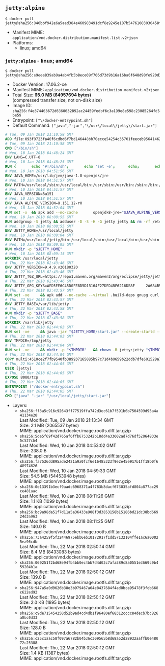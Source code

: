 ## `jetty:alpine`

```console
$ docker pull jetty@sha256:840bbf942e6a5aad384e460983491dcf8e9245e187b54761083030458ff08807
```

-	Manifest MIME: `application/vnd.docker.distribution.manifest.list.v2+json`
-	Platforms:
	-	linux; amd64

### `jetty:alpine` - linux; amd64

```console
$ docker pull jetty@sha256:e9eee839ab9a4ab4fb5b8ece09f706d73d9b16a16ba6f648d90fe920d3f0e7ca
```

-	Docker Version: 17.06.2-ce
-	Manifest MIME: `application/vnd.docker.distribution.manifest.v2+json`
-	Total Size: **65.0 MB (64957694 bytes)**  
	(compressed transfer size, not on-disk size)
-	Image ID: `sha256:f4e374463672d6360632892ac24459fedbf6c3a199e8e598c23085264fd5be59`
-	Entrypoint: `["\/docker-entrypoint.sh"]`
-	Default Command: `["java","-jar","\/usr\/local\/jetty\/start.jar"]`

```dockerfile
# Tue, 09 Jan 2018 21:10:58 GMT
ADD file:093f0723fa46f6cdbd6f7bd146448bb70ecce54254c35701feeceb956414622f in / 
# Tue, 09 Jan 2018 21:10:58 GMT
CMD ["/bin/sh"]
# Wed, 10 Jan 2018 04:48:24 GMT
ENV LANG=C.UTF-8
# Wed, 10 Jan 2018 04:48:25 GMT
RUN { 		echo '#!/bin/sh'; 		echo 'set -e'; 		echo; 		echo 'dirname "$(dirname "$(readlink -f "$(which javac || which java)")")"'; 	} > /usr/local/bin/docker-java-home 	&& chmod +x /usr/local/bin/docker-java-home
# Wed, 10 Jan 2018 04:51:56 GMT
ENV JAVA_HOME=/usr/lib/jvm/java-1.8-openjdk/jre
# Wed, 10 Jan 2018 04:51:57 GMT
ENV PATH=/usr/local/sbin:/usr/local/bin:/usr/sbin:/usr/bin:/sbin:/bin:/usr/lib/jvm/java-1.8-openjdk/jre/bin:/usr/lib/jvm/java-1.8-openjdk/bin
# Wed, 10 Jan 2018 04:51:57 GMT
ENV JAVA_VERSION=8u151
# Wed, 10 Jan 2018 04:51:57 GMT
ENV JAVA_ALPINE_VERSION=8.151.12-r0
# Wed, 10 Jan 2018 04:52:04 GMT
RUN set -x 	&& apk add --no-cache 		openjdk8-jre="$JAVA_ALPINE_VERSION" 	&& [ "$JAVA_HOME" = "$(docker-java-home)" ]
# Wed, 10 Jan 2018 08:08:55 GMT
RUN addgroup -S jetty && adduser -D -S -H -G jetty jetty && rm -rf /etc/group- /etc/passwd- /etc/shadow-
# Wed, 10 Jan 2018 08:08:55 GMT
ENV JETTY_HOME=/usr/local/jetty
# Wed, 10 Jan 2018 08:09:04 GMT
ENV PATH=/usr/local/jetty/bin:/usr/local/sbin:/usr/local/bin:/usr/sbin:/usr/bin:/sbin:/bin:/usr/lib/jvm/java-1.8-openjdk/jre/bin:/usr/lib/jvm/java-1.8-openjdk/bin
# Wed, 10 Jan 2018 08:09:05 GMT
RUN mkdir -p "$JETTY_HOME"
# Wed, 10 Jan 2018 08:09:15 GMT
WORKDIR /usr/local/jetty
# Thu, 22 Mar 2018 02:43:46 GMT
ENV JETTY_VERSION=9.4.9.v20180320
# Thu, 22 Mar 2018 02:43:46 GMT
ENV JETTY_TGZ_URL=https://repo1.maven.org/maven2/org/eclipse/jetty/jetty-home/9.4.9.v20180320/jetty-home-9.4.9.v20180320.tar.gz
# Thu, 22 Mar 2018 02:43:46 GMT
ENV JETTY_GPG_KEYS=AED5EE6C45D0FE8D5D1B164F27DED4BF6216DB8F 	2A684B57436A81FA8706B53C61C3351A438A3B7D 	5989BAF76217B843D66BE55B2D0E1FB8FE4B68B4 	B59B67FD7904984367F931800818D9D68FB67BAC 	BFBB21C246D7776836287A48A04E0C74ABB35FEA 	8B096546B1A8F02656B15D3B1677D141BCF3584D 	FBA2B18D238AB852DF95745C76157BDF03D0DCD6 	5C9579B3DB2E506429319AAEF33B071B29559E1E
# Thu, 22 Mar 2018 02:43:57 GMT
RUN set -xe 	&& apk add --no-cache --virtual .build-deps gnupg curl 	&& curl -SL "$JETTY_TGZ_URL" -o jetty.tar.gz 	&& curl -SL "$JETTY_TGZ_URL.asc" -o jetty.tar.gz.asc 	&& export GNUPGHOME="$(mktemp -d)" 	&& for key in $JETTY_GPG_KEYS; do 		gpg --keyserver ha.pool.sks-keyservers.net --recv-keys "$key"; done 	&& gpg --batch --verify jetty.tar.gz.asc jetty.tar.gz 	&& rm -rf "$GNUPGHOME" 	&& tar -xvzf jetty.tar.gz 	&& mv jetty-home-$JETTY_VERSION/* ./ 	&& sed -i '/jetty-logging/d' etc/jetty.conf 	&& rm jetty.tar.gz* 	&& rm -fr jetty-home-$JETTY_VERSION/ 	&& apk del .build-deps 	&& rm -fr .build-deps 	&& rm -rf /tmp/hsperfdata_root
# Thu, 22 Mar 2018 02:43:57 GMT
ENV JETTY_BASE=/var/lib/jetty
# Thu, 22 Mar 2018 02:43:58 GMT
RUN mkdir -p "$JETTY_BASE"
# Thu, 22 Mar 2018 02:43:58 GMT
WORKDIR /var/lib/jetty
# Thu, 22 Mar 2018 02:44:03 GMT
RUN set -xe 	&& java -jar "$JETTY_HOME/start.jar" --create-startd --add-to-start="server,http,deploy,jsp,jstl,ext,resources,websocket" 	&& chown -R jetty:jetty "$JETTY_BASE" 	&& rm -rf /tmp/hsperfdata_root
# Thu, 22 Mar 2018 02:44:03 GMT
ENV TMPDIR=/tmp/jetty
# Thu, 22 Mar 2018 02:44:04 GMT
RUN set -xe 	&& mkdir -p "$TMPDIR" 	&& chown -R jetty:jetty "$TMPDIR"
# Thu, 22 Mar 2018 02:44:04 GMT
COPY multi:4510ce2f7fb9540fb389937165085b97c71d4b0659b22ddb7dfe601528a7461a in / 
# Thu, 22 Mar 2018 02:44:05 GMT
USER [jetty]
# Thu, 22 Mar 2018 02:44:05 GMT
EXPOSE 8080/tcp
# Thu, 22 Mar 2018 02:44:05 GMT
ENTRYPOINT ["/docker-entrypoint.sh"]
# Thu, 22 Mar 2018 02:44:05 GMT
CMD ["java" "-jar" "/usr/local/jetty/start.jar"]
```

-	Layers:
	-	`sha256:ff3a5c916c92643ff77519ffa742d3ec61b7f591b6b7504599d95a4a41134e28`  
		Last Modified: Tue, 09 Jan 2018 21:13:34 GMT  
		Size: 2.1 MB (2065537 bytes)  
		MIME: application/vnd.docker.image.rootfs.diff.tar.gzip
	-	`sha256:5de5f69f42d765af6ffb6753242b18dd4a33602ad7d76df52064833e5c527cb4`  
		Last Modified: Wed, 10 Jan 2018 04:53:02 GMT  
		Size: 238.0 B  
		MIME: application/vnd.docker.image.rootfs.diff.tar.gzip
	-	`sha256:fa7536dd895ade2421a9a0fcf6e16485323f9e2e45e917b1ff18b0f648974626`  
		Last Modified: Wed, 10 Jan 2018 04:59:33 GMT  
		Size: 54.5 MB (54453948 bytes)  
		MIME: application/vnd.docker.image.rootfs.diff.tar.gzip
	-	`sha256:0e13391b3ecf9aadc6968371a4f783b8dacf673035afd804a877ac29ce481aac`  
		Last Modified: Wed, 10 Jan 2018 08:11:26 GMT  
		Size: 1.1 KB (1099 bytes)  
		MIME: application/vnd.docker.image.rootfs.diff.tar.gzip
	-	`sha256:bc9a98da51f7d11a5a36433e908f3d3853158b15186bd21dc38bd66924d3a963`  
		Last Modified: Wed, 10 Jan 2018 08:11:25 GMT  
		Size: 140.0 B  
		MIME: application/vnd.docker.image.rootfs.diff.tar.gzip
	-	`sha256:73a4259f5f32446975ebb6eb10172917f1dd57132104ffe1ac6a00025ea96cdb`  
		Last Modified: Thu, 22 Mar 2018 02:50:14 GMT  
		Size: 8.4 MB (8433083 bytes)  
		MIME: application/vnd.docker.image.rootfs.diff.tar.gzip
	-	`sha256:069251f2bd68e94fb4bb0ec4bb7d4d02c7afa389c8a0551e3669c9b459204b1a`  
		Last Modified: Thu, 22 Mar 2018 02:50:12 GMT  
		Size: 139.0 B  
		MIME: application/vnd.docker.image.rootfs.diff.tar.gzip
	-	`sha256:947a5a0d9626b38e3b979467a64e8437684f4ad8bca95478f3fcb668c622ed92`  
		Last Modified: Thu, 22 Mar 2018 02:50:12 GMT  
		Size: 2.0 KB (1995 bytes)  
		MIME: application/vnd.docker.image.rootfs.diff.tar.gzip
	-	`sha256:c9de715454250d52b9ad4cd4db1f96480ef68312cccc84decb7bc826a8bc0d33`  
		Last Modified: Thu, 22 Mar 2018 02:50:12 GMT  
		Size: 128.0 B  
		MIME: application/vnd.docker.image.rootfs.diff.tar.gzip
	-	`sha256:c25c1aac58f097a6782b04b36c309565b8d68a52d28932aaffb0e48072c25388`  
		Last Modified: Thu, 22 Mar 2018 02:50:12 GMT  
		Size: 1.4 KB (1387 bytes)  
		MIME: application/vnd.docker.image.rootfs.diff.tar.gzip
